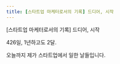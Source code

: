 ```yaml
---
title: [스타트업 마케터로서의 기록] 드디어, 시작
---
```


[스타트업 마케터로서의 기록] 드디어, 시작



426일, 1년하고도 2달.

오늘까지 제가 스타트업에서 일한 날들입니다.
